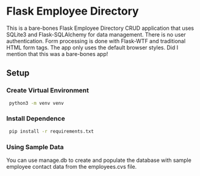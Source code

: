# Flask Employee Directory

This is a bare-bones Flask Employee Directory CRUD application that uses SQLite3 and Flask-SQLAlchemy for data management. There is no user authentication. Form processing is done with Flask-WTF and traditional HTML form tags. The app only uses the default browser styles. Did I mention that this was a bare-bones app!

## Setup

### Create Virtual Environment

```bash
 python3 -m venv venv
```

### Install Dependence

```bash
 pip install -r requirements.txt 
```

### Using Sample Data

You can use manage.db to create and populate the database with sample employee contact data from the employees.cvs file. 
